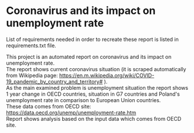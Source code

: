 # Coronavirus and its impact on unemployment rate

List of requirements needed in order to recreate these report is listed in requirements.txt file.

This project is an automated report on coronavirus and its impact on unemployment rate. \
The report shows current coronavirus situation (it is scraped automatically from Wikipedia page: https://en.m.wikipedia.org/wiki/COVID-19_pandemic_by_country_and_territory# ). \
As the main examined problem is unemployment situation the report shows 1 year change in OECD countries, situation in G7 countries and Poland's unemployment rate in comparison to European Union countries.\
These data comes from OECD site: https://data.oecd.org/unemp/unemployment-rate.htm \
Report shows analysis based on the input data which comes from OECD site. 
